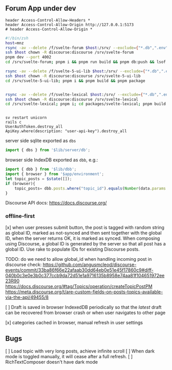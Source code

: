 ## Forum App under dev


```
header Access-Control-Allow-Headers *
header Access-Control-Allow-Origin http://127.0.0.1:5173                             
# header Access-Control-Allow-Origin * 
```

```zsh
#!/bin/zsh
host=mnz
rsync -av --delete /f/svelte-forum $host:/srv/ --exclude={"*.db",".env","node_modules/*","build/*",".svelte-kit/*"}
ssh $host chown -R discourse:discourse /srv/svelte-forum
pnpm dev --port 4002
cd /srv/svelte-forum; pnpm i && pnpm run build && pnpm db:push && lsof -i :4002|tail -1|awk '{print $2}'|xargs kill; sleep 2; HOST=127.0.0.1 PORT=4002 node build

rsync -av --delete /f/svelte-5-ui-lib $host:/srv/ --exclude={"*.db",".env","node_modules/*","build/*",".svelte-kit/*"}
ssh $host chown -R discourse:discourse /srv/svelte-5-ui-lib
cd /srv/svelte-5-ui-lib; pnpm i && pnpm build && pnpm package


rsync -av --delete /f/svelte-lexical $host:/srv/ --exclude={"*.db",".env","node_modules/*","build/*",".svelte-kit/*"}
ssh $host chown -R discourse:discourse /srv/svelte-lexical
cd /srv/svelte-lexical; pnpm i; cd packages/svelte-lexical; pnpm build



```

```
sv restart unicorn
rails c
UserAuthToken.destroy_all
ApiKey.where(description: "user-api-key").destroy_all
```

server side sqlite exported as `dbs`
```js
import { dbs } from '$lib/server/db';
```

browser side IndexDB exported as `dbb`, e.g.:
```js
import { dbb } from '$lib/dbb';
import { browser } from '$app/environment';
let topic_posts = $state([]);
if (browser){
	topic_posts= dbb.posts.where("topic_id").equals(Number(data.params.level2)).toArray();
}
```

Discourse API docs:
https://docs.discourse.org/

### offline-first
[x] when user presses submit button, the post is tagged with random string as global ID, marked as not-synced 
and then sent together with the global ID,
when the server returns OK, it is marked as synced.
When composing using Discourse, a global ID is generated by the server so that all post has a global ID.
Use rake to populate IDs for existing Discourse posts.

TODO: do we need to allow global_id when handling incoming post in discourse
check:
https://github.com/angusmcleod/discourse-events/commit/33ba86f66e22afaab30dd64eb0e51e45f17860c9#diff-040b0c3e0e3b0c377ccb9da72d51e1a9716135b8958e74aa81f104651972ee23R90
https://docs.discourse.org/#tag/Topics/operation/createTopicPostPM
https://meta.discourse.org/t/are-custom-fields-on-posts-topics-available-via-the-api/49455/8

[ ] Draft is saved in browser IndexedDB periodically 
so that the *latest* draft can be recovered from browser crash or when user navigates to other page

[x] categories cached in browser, manual refresh in user settings


## Bugs
[ ] Load topic with very long posts, achieve infinite scroll
[ ] When dark mode is toggled manually, it will cease after a full refresh. 
[ ] RichTextComposer doesn't have dark mode